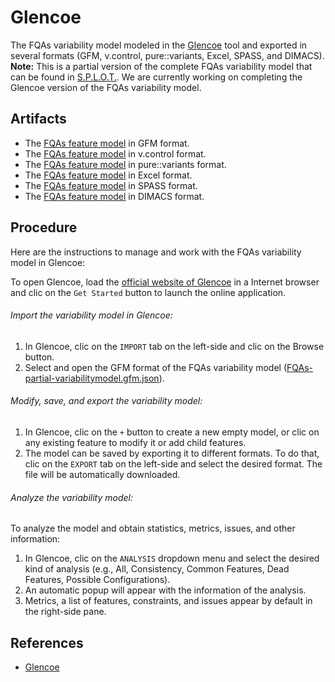 # Glencoe
The FQAs variability model modeled in the [Glencoe](https://glencoe.hochschule-trier.de/) tool and exported in several formats (GFM, v.control, pure::variants, Excel, SPASS, and DIMACS).  
**Note:** This is a partial version of the complete FQAs variability model that can be found in [S.P.L.O.T.](./SPLOT/). We are currently working on completing the Glencoe version of the FQAs variability model.

## Artifacts
* The [FQAs feature model](FQAs-partial-variabilitymodel.gfm.json) in GFM format.
* The [FQAs feature model](FQAs-variabilitymodel.xmi) in v.control format.
* The [FQAs feature model](FQAs-variabilitymodel.xfm) in pure::variants format.
* The [FQAs feature model](FQAs-variabilitymodel.xlsx) in Excel format.
* The [FQAs feature model](FQAs-variabilitymodel.spass) in SPASS format.
* The [FQAs feature model](FQAs-variabilitymodel.cnf) in DIMACS format.

## Procedure
Here are the instructions to manage and work with the FQAs variability model in Glencoe:

To open Glencoe, load the [official website of Glencoe](https://glencoe.hochschule-trier.de/) in a Internet browser and clic on the `Get Started` button to launch the online application.

###### Import the variability model in Glencoe:
1. In Glencoe, clic on the `IMPORT` tab on the left-side and clic on the Browse button.
2. Select and open the GFM format of the FQAs variability model ([FQAs-partial-variabilitymodel.gfm.json](FQAs-partial-variabilitymodel.gfm.json)).

###### Modify, save, and export the variability model:
1. In Glencoe, clic on the `+` button to create a new empty model, or clic on any existing feature to modify it or add child features.
2. The model can be saved by exporting it to different formats. To do that, clic on the `EXPORT` tab on the left-side and select the desired format. The file will be automatically downloaded.

###### Analyze the variability model:
To analyze the model and obtain statistics, metrics, issues, and other information:

1. In Glencoe, clic on the `ANALYSIS` dropdown menu and select the desired kind of analysis (e.g., All, Consistency, Common Features, Dead Features, Possible Configurations).
2. An automatic popup will appear with the information of the analysis.
3. Metrics, a list of features, constraints, and issues appear by default in the right-side pane.

## References
* [Glencoe](https://glencoe.hochschule-trier.de/)
